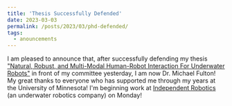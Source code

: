 ```yaml
---
title: 'Thesis Successfully Defended'
date: 2023-03-03
permalink: /posts/2023/03/phd-defended/
tags:
  - anouncements
---
```

I am pleased to announce that, after successfully defending my thesis ["Natural, Robust, and Multi-Modal Human-Robot Interaction For Underwater Robots"](https://michaelscottfulton.com/files/thesis_michael_fulton.pdf) in front of my committee yesterday, I am now Dr. Michael Fulton! My great thanks to everyone who has supported me through my years at the University of Minnesota! I'm beginning work at [Independent Robotics](https://www.independentrobotics.com/) (an underwater robotics company) on Monday!

